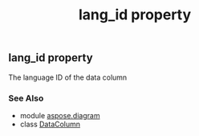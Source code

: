 ﻿---
title: lang_id property
second_title: Aspose.Diagram for Python via .NET API References
description: 
type: docs
weight: 120
url: /python-net/aspose.diagram/datacolumn/lang_id/
is_root: false
---

## lang_id property


The language ID of the data column

### See Also
* module [aspose.diagram](../../)
* class [DataColumn](/diagram/python-net/aspose.diagram/datacolumn)
